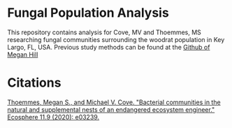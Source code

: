 # Fungal Population Analysis
This repository contains analysis for Cove, MV and Thoemmes, MS researching fungal communities surrounding the woodrat population in Key Largo, FL, USA. Previous study methods can be found at the [Github of Megan Hill](https://github.com/hillms/KLwoodrat_bacteria)


# Citations
[Thoemmes, Megan S., and Michael V. Cove. "Bacterial communities in the natural and supplemental nests of an endangered ecosystem engineer." Ecosphere 11.9 (2020): e03239.](https://esajournals.onlinelibrary.wiley.com/doi/full/10.1002/ecs2.3239)